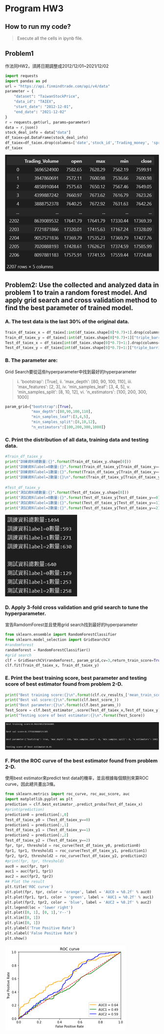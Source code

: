 # Program HW3
## How to run my code?
> Execute all the cells in ipynb file.
## Problem1
作法同HW2，須將日期調整成2012/12/01~2021/12/02
```python
import requests
import pandas as pd
url = "https://api.finmindtrade.com/api/v4/data"
parameter = {
    "dataset": "TaiwanStockPrice",
    "data_id": "TAIEX",
    "start_date": "2012-12-01",
    "end_date": "2021-12-02"
}
r = requests.get(url, params=parameter)
data = r.json()
stock_deal_info = data["data"]
df_taiex=pd.DataFrame(stock_deal_info)
df_taiex=df_taiex.drop(columns=['date','stock_id','Trading_money', 'spread','Trading_turnover'],axis=1)
df_taiex
```
![](K_BAR_CSV.PNG)
## Problem2: Use the collected and analyzed data in problem 1 to train a random forest model. And apply grid search and cross validation method to find the best parameter of trained model. 
### A. The test data is the last 30% of the original data.
```python
Train_df_taiex_x = df_taiex[:int(df_taiex.shape[0]*0.7)+1].drop(columns=["triple_barrier_signal"])
Train_df_taiex_y = df_taiex[:int(df_taiex.shape[0]*0.7)+1]["triple_barrier_signal"]
Test_df_taiex_x = df_taiex[int(df_taiex.shape[0]*0.7)+1:].drop(columns=["triple_barrier_signal"])
Test_df_taiex_y = df_taiex[int(df_taiex.shape[0]*0.7)+1:]["triple_barrier_signal"]
```
### B. The parameter are:
Grid Search要從這些hyperparameter中找到最好的hyperparameter
> i. 'bootstrap': [True], 
> ii. 'max_depth': [80, 90, 100, 110], 
> iii. 'max_features': [2, 3], 
> iv. 'min_samples_leaf': [3, 4, 5], 
> v. 'min_samples_split': [8, 10, 12], 
> vi. 'n_estimators': [100, 200, 300, 1000]
```python
param_grid={"bootstrap":[True],
            "max_depth":[80,90,100,110],
            "min_samples_leaf":[3,4,5],
            "min_samples_split":[8,10,12],
            "n_estimators":[100,200,300,1000]}

```

### C. Print the distribution of all data, training data and testing data.
```python
#Train_df_taiex_y
print("訓練資料總數量:{}".format(Train_df_taiex_y.shape[0]))
print("訓練資料label=0數量:{}".format(Train_df_taiex_y[Train_df_taiex_y==0].shape[0]))
print("訓練資料label=1數量:{}".format(Train_df_taiex_y[Train_df_taiex_y==1].shape[0]))
print("訓練資料label=2數量:{}\n".format(Train_df_taiex_y[Train_df_taiex_y==2].shape[0]))

#Test_df_taiex_y
print("測試資料總數量:{}".format(Test_df_taiex_y.shape[0]))
print("測試資料label=0數量:{}".format(Test_df_taiex_y[Test_df_taiex_y==0].shape[0]))
print("測試資料label=1數量:{}".format(Test_df_taiex_y[Test_df_taiex_y==1].shape[0]))
print("測試資料label=2數量:{}".format(Test_df_taiex_y[Test_df_taiex_y==2].shape[0]))
```
![](Distribution_of_data.PNG)
### D. Apply 3-fold cross validation and grid search to tune the hyperparameter.
宣告RamdomForest並且使用grid search找到最好的hyperparameter
```python
from sklearn.ensemble import RandomForestClassifier
from sklearn.model_selection import GridSearchCV
#randomforest
randomforest = RandomForestClassifier()
#grid search
clf = GridSearchCV(randomforest, param_grid,cv=3,return_train_score=True,n_jobs=4)
clf.fit(Train_df_taiex_x, Train_df_taiex_y)
```

### E. Print the best training score, best parameter and testing score of best estimator found from problem 2-D.
```python
print("Best training score:{}\n".format(clf.cv_results_['mean_train_score'].max()))
print("Best val score:{}\n".format(clf.best_score_))
print("Best parameter:{}\n".format(clf.best_params_))
Test_Score = clf.best_estimator_.score(Test_df_taiex_x,Test_df_taiex_y)
print("Testing score of best estimator:{}\n".format(Test_Score))
```
![](Score_and_hyperparameter.PNG)
### F. Plot the ROC curve of the best estimator found from problem 2-D.
使用best estimator來predict test data的機率，並且根據每個類別來算ROC curve，因此總共畫出3條。
```python
from sklearn.metrics import roc_curve, roc_auc_score, auc
import matplotlib.pyplot as plt
prediction = clf.best_estimator_.predict_proba(Test_df_taiex_x)
#print(prediction)
prediction0 = prediction[:,0]
Test_df_taiex_y0 = (Test_df_taiex_y==0)
prediction1 = prediction[:,1]
Test_df_taiex_y1 = (Test_df_taiex_y==1)
prediction2 = prediction[:,2]
Test_df_taiex_y2 = (Test_df_taiex_y==2)
fpr, tpr, threshold = roc_curve(Test_df_taiex_y0, prediction0)
fpr1, tpr1, threshold1 = roc_curve(Test_df_taiex_y1, prediction1)
fpr2, tpr2, threshold2 = roc_curve(Test_df_taiex_y2, prediction2)
#print(fpr, tpr, threshold)
auc0 = auc(fpr, tpr)
auc1 = auc(fpr1, tpr1)
auc2 = auc(fpr2, tpr2)
## Plot the result
plt.title('ROC curve')
plt.plot(fpr, tpr, color = 'orange', label = 'AUC0 = %0.2f' % auc0)
plt.plot(fpr1, tpr1, color = 'green', label = 'AUC1 = %0.2f' % auc1)
plt.plot(fpr2, tpr2, color = 'blue', label = 'AUC2 = %0.2f' % auc2)
plt.legend(loc = 'lower right')
plt.plot([0, 1], [0, 1],'r--')
plt.xlim([0, 1])
plt.ylim([0, 1])
plt.ylabel('True Positive Rate')
plt.xlabel('False Positive Rate')
plt.show()   
```
![](ROC_curve.png)
